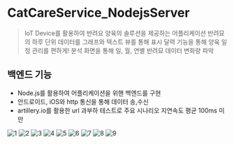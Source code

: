 # CatCareService_NodejsServer

> IoT Device를 활용하여 반려요 양육의 솔루션을 제공하는 어플리케이션
> 반려묘의 하루 단위 데이터를 그래프와 텍스트 뷰를 통해 표시
> 달력 기능을 통해 양육 일정 관리를 편하게!
> 분석 화면을 통해 일, 월, 연별 반려묘 데이터 변화량 파악

## 백엔드 기능

+ Node.js를 활용하여 어플리케이션을 위핸 백엔드를 구현
+ 안드로이드, iOS와 http 통신을 통해 데이터 송,수신
+ artillery.io를 활용한 url 과부하 테스트로 주요 시나리오 지연속도 평균 100ms 미만


![1](https://user-images.githubusercontent.com/63415602/142137609-7abe7b8d-d988-4931-acde-aa4a96f9358e.PNG)
![2](https://user-images.githubusercontent.com/63415602/142137619-2bd6e578-ab86-434e-9c1b-66719706f0d8.PNG)
![3](https://user-images.githubusercontent.com/63415602/142137623-56e5a2c5-2987-436f-9574-db34d2d4eabc.PNG)
![4](https://user-images.githubusercontent.com/63415602/142137628-1686f4d2-589f-48a0-8c6c-6df84df1f951.PNG)
![5](https://user-images.githubusercontent.com/63415602/142137635-eb4adb73-6c4a-42ff-8240-b071bfcdfc3e.PNG)
![6](https://user-images.githubusercontent.com/63415602/142137642-6146501e-3fd1-482f-b4d3-92420269bc34.PNG)
![7](https://user-images.githubusercontent.com/63415602/142137647-5b43730b-d6a0-46bd-8885-37574a1f5b00.PNG)
![8](https://user-images.githubusercontent.com/63415602/142137652-5ef51a21-ef0d-442d-9699-e8ab1b1459fb.PNG)
![9](https://user-images.githubusercontent.com/63415602/142137659-05504d28-5c77-4356-bb11-b4b1f70b3a6a.PNG)